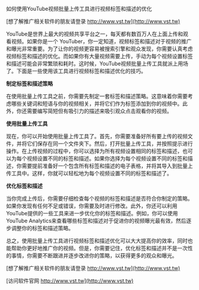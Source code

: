 如何使用YouTube视频批量上传工具进行视频标签和描述的优化

[想了解推广相关软件的朋友请登录 http://www.vst.tw](http://www.vst.tw)

YouTube是世界上最大的视频共享平台之一，每天都有数百万人在上面上传和观看视频。如果你是一个 YouTuber，你一定知道，视频标签和描述对于视频的推广和曝光非常重要。为了让你的视频更容易被搜索引擎和观众发现，你需要认真考虑视频标签和描述的优化。而如果你有大量视频需要上传，手动为每个视频设置标签和描述可能会非常繁琐和耗时。这时候，YouTube视频批量上传工具就派上用场了。下面是一些使用该工具进行视频标签和描述优化的技巧。

**制定标签和描述策略**

在使用批量上传工具之前，你需要先制定一套标签和描述策略。这意味着你需要考虑哪些关键词和短语与你的视频相关，并将它们作为标签添加到你的视频中。此外，你还需要编写简短但有吸引力的描述来吸引观众点击观看你的视频。

**使用批量上传工具**

现在，你可以开始使用批量上传工具了。首先，你需要准备好所有要上传的视频文件，并将它们保存在同一个文件夹下。然后，打开批量上传工具，并按照提示进行操作。在上传视频的过程中，你可以选择为所有视频设置相同的标签和描述，也可以为每个视频设置不同的标签和描述。如果你选择为每个视频设置不同的标签和描述，你需要提前准备好一个包含所有标签和描述的电子表格，并将其导入到批量上传工具中。这样，你就可以轻松地为每个视频设置不同的标签和描述了。

**优化标签和描述**

当你完成上传后，你需要仔细检查每个视频的标签和描述是否符合你制定的策略。如果你发现有任何不足或错误，你需要及时进行修改。此外，你还可以利用YouTube提供的一些工具来进一步优化你的标签和描述。例如，你可以使用YouTube Analytics来查看哪些标签和描述对于促进你的视频曝光最有效，然后逐步调整你的标签和描述策略。

总之，使用批量上传工具进行视频标签和描述优化可以大大提高你的效率，同时也能帮助你更好地推广你的视频。但是，你需要记住，优化标签和描述并不是一次性的事情，你需要不断跟进并逐步改进你的策略，以获得更多的观众和曝光。

[想了解推广相关软件的朋友请登录 http://www.vst.tw](http://www.vst.tw)


[访问软件官网 http://www.vst.tw](http://www.vst.tw)
